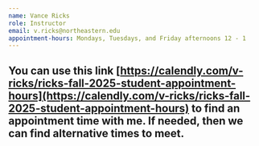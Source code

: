 ```yaml
---
name: Vance Ricks
role: Instructor
email: v.ricks@northeastern.edu
appointment-hours: Mondays, Tuesdays, and Friday afternoons 12 - 1
---
```

## You can use this link [https://calendly.com/v-ricks/ricks-fall-2025-student-appointment-hours](https://calendly.com/v-ricks/ricks-fall-2025-student-appointment-hours) to find an appointment time with me. If needed, then we can find alternative times to meet.
